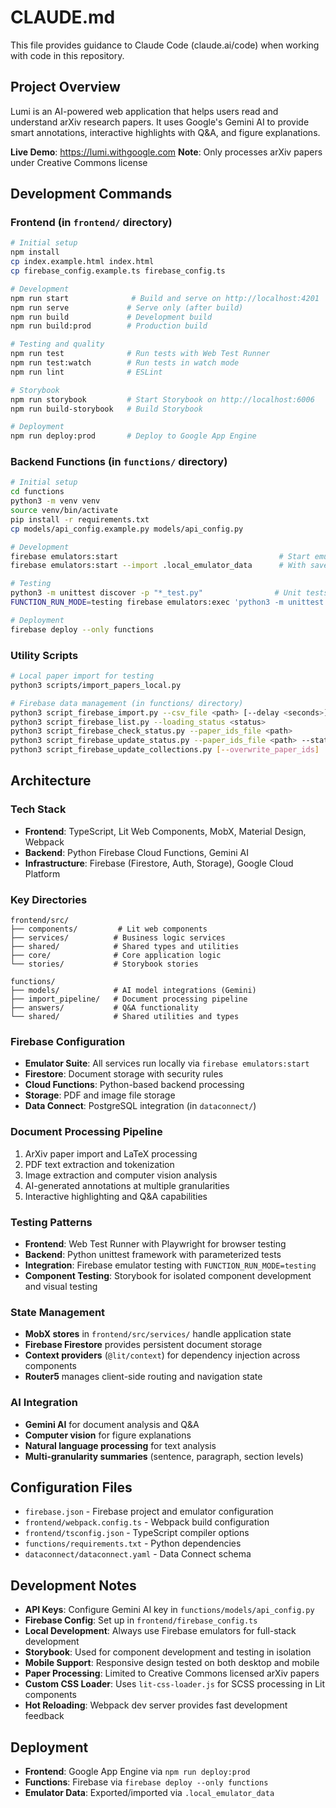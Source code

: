 # CLAUDE.md

This file provides guidance to Claude Code (claude.ai/code) when working with code in this repository.

## Project Overview

Lumi is an AI-powered web application that helps users read and understand arXiv research papers. It uses Google's Gemini AI to provide smart annotations, interactive highlights with Q&A, and figure explanations.

**Live Demo**: https://lumi.withgoogle.com
**Note**: Only processes arXiv papers under Creative Commons license

## Development Commands

### Frontend (in `frontend/` directory)

```bash
# Initial setup
npm install
cp index.example.html index.html
cp firebase_config.example.ts firebase_config.ts

# Development
npm run start              # Build and serve on http://localhost:4201
npm run serve             # Serve only (after build)
npm run build             # Development build
npm run build:prod        # Production build

# Testing and quality
npm run test              # Run tests with Web Test Runner
npm run test:watch        # Run tests in watch mode
npm run lint              # ESLint

# Storybook
npm run storybook         # Start Storybook on http://localhost:6006
npm run build-storybook   # Build Storybook

# Deployment
npm run deploy:prod       # Deploy to Google App Engine
```

### Backend Functions (in `functions/` directory)

```bash
# Initial setup
cd functions
python3 -m venv venv
source venv/bin/activate
pip install -r requirements.txt
cp models/api_config.example.py models/api_config.py

# Development
firebase emulators:start                                    # Start emulators
firebase emulators:start --import .local_emulator_data      # With saved data

# Testing
python3 -m unittest discover -p "*_test.py"                # Unit tests
FUNCTION_RUN_MODE=testing firebase emulators:exec 'python3 -m unittest discover -p "main_integration.py"'  # Integration test

# Deployment
firebase deploy --only functions
```

### Utility Scripts

```bash
# Local paper import for testing
python3 scripts/import_papers_local.py

# Firebase data management (in functions/ directory)
python3 script_firebase_import.py --csv_file <path> [--delay <seconds>]     # Import papers from CSV
python3 script_firebase_list.py --loading_status <status>                   # List papers by status
python3 script_firebase_check_status.py --paper_ids_file <path>             # Check paper statuses
python3 script_firebase_update_status.py --paper_ids_file <path> --status <status>  # Update statuses
python3 script_firebase_update_collections.py [--overwrite_paper_ids]      # Update collection metadata
```

## Architecture

### Tech Stack
- **Frontend**: TypeScript, Lit Web Components, MobX, Material Design, Webpack
- **Backend**: Python Firebase Cloud Functions, Gemini AI
- **Infrastructure**: Firebase (Firestore, Auth, Storage), Google Cloud Platform

### Key Directories

```
frontend/src/
├── components/         # Lit web components
├── services/          # Business logic services
├── shared/            # Shared types and utilities
├── core/              # Core application logic
└── stories/           # Storybook stories

functions/
├── models/            # AI model integrations (Gemini)
├── import_pipeline/   # Document processing pipeline
├── answers/           # Q&A functionality
└── shared/            # Shared utilities and types
```

### Firebase Configuration
- **Emulator Suite**: All services run locally via `firebase emulators:start`
- **Firestore**: Document storage with security rules
- **Cloud Functions**: Python-based backend processing
- **Storage**: PDF and image file storage
- **Data Connect**: PostgreSQL integration (in `dataconnect/`)

### Document Processing Pipeline
1. ArXiv paper import and LaTeX processing
2. PDF text extraction and tokenization
3. Image extraction and computer vision analysis
4. AI-generated annotations at multiple granularities
5. Interactive highlighting and Q&A capabilities

### Testing Patterns
- **Frontend**: Web Test Runner with Playwright for browser testing
- **Backend**: Python unittest framework with parameterized tests
- **Integration**: Firebase emulator testing with `FUNCTION_RUN_MODE=testing`
- **Component Testing**: Storybook for isolated component development and visual testing

### State Management
- **MobX stores** in `frontend/src/services/` handle application state
- **Firebase Firestore** provides persistent document storage
- **Context providers** (`@lit/context`) for dependency injection across components
- **Router5** manages client-side routing and navigation state

### AI Integration
- **Gemini AI** for document analysis and Q&A
- **Computer vision** for figure explanations
- **Natural language processing** for text analysis
- **Multi-granularity summaries** (sentence, paragraph, section levels)

## Configuration Files

- `firebase.json` - Firebase project and emulator configuration
- `frontend/webpack.config.ts` - Webpack build configuration
- `frontend/tsconfig.json` - TypeScript compiler options
- `functions/requirements.txt` - Python dependencies
- `dataconnect/dataconnect.yaml` - Data Connect schema

## Development Notes

- **API Keys**: Configure Gemini AI key in `functions/models/api_config.py`
- **Firebase Config**: Set up in `frontend/firebase_config.ts`
- **Local Development**: Always use Firebase emulators for full-stack development
- **Storybook**: Used for component development and testing in isolation
- **Mobile Support**: Responsive design tested on both desktop and mobile
- **Paper Processing**: Limited to Creative Commons licensed arXiv papers
- **Custom CSS Loader**: Uses `lit-css-loader.js` for SCSS processing in Lit components
- **Hot Reloading**: Webpack dev server provides fast development feedback

## Deployment

- **Frontend**: Google App Engine via `npm run deploy:prod`
- **Functions**: Firebase via `firebase deploy --only functions`
- **Emulator Data**: Exported/imported via `.local_emulator_data`